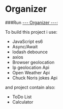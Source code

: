 # Organizer

###Run [--- Organizer ---](https://lukreaver.github.io/Js-Projects/Organizer-v.2.1/dist/index.html);

To build this project i use:
- JavaScript es6
- Async/Await
- lodash debounce
- axios
- Browser geolocation
- Ip geolocation Api
- Open Weather Api
- Chuck Noris jokes Api

and project contain also:
- ToDo List
- Calculator